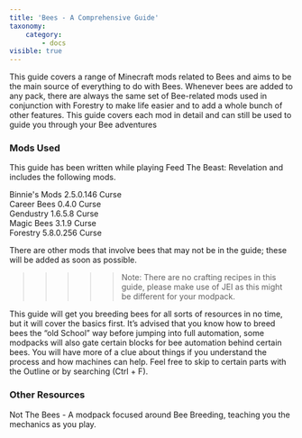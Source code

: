 ```yaml
---
title: 'Bees - A Comprehensive Guide'
taxonomy:
    category:
        - docs
visible: true
---
```


This guide covers a range of Minecraft mods related to Bees and aims to be the main source of everything to do with Bees. Whenever bees are added to any pack, there are always the same set of Bee-related mods used in conjunction with Forestry to make life easier and to add a whole bunch of other features. This guide covers each mod in detail and can still be used to guide you through your Bee adventures
  
### Mods Used  
This guide has been written while playing Feed The Beast: Revelation and includes the following mods.  

  
Binnie's Mods	2.5.0.146	Curse  
Career Bees		0.4.0		Curse  
Gendustry		1.6.5.8		Curse  
Magic Bees		3.1.9		Curse  
Forestry		5.8.0.256	Curse  

There are other mods that involve bees that may not be in the guide; these will be added as soon as possible.

>>>>> Note: There are no crafting recipes in this guide, please make use of JEI as this might be different for your modpack.

This guide will get you breeding bees for all sorts of resources in no time, but it will cover the basics first. It’s advised that you know how to breed bees the “old School” way before jumping into full automation, some modpacks will also gate certain blocks for bee automation behind certain bees. You will have more of a clue about things if you understand the process and how machines can help. Feel free to skip to certain parts with the Outline or by searching (Ctrl + F).


### Other Resources 
Not The Bees - A modpack focused around Bee Breeding, teaching you the mechanics as you play.


